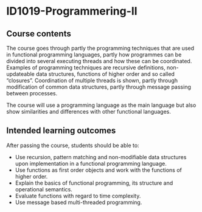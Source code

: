 # ID1019-Programmering-II
## Course contents
The course goes through partly the programming techniques that are used in functional programming languages, partly how programmes can be divided into several executing threads and how these can be coordinated. Examples of programming techniques are recursive definitions, non-updateable data structures, functions of higher order and so called “closures”. Coordination of multiple threads is shown, partly through modification of common data structures, partly through message passing between processes.

The course will use a programming language as the main language but also show similarities and differences with other functional languages.

## Intended learning outcomes

After passing the course, students should be able to:

* Use recursion, pattern matching and non-modifiable data structures upon implementation in a functional programming language.
* Use functions as first order objects and work with the functions of higher order.
* Explain the basics of functional programming, its structure and operational semantics.
* Evaluate functions with regard to time complexity.
* Use message based multi-threaded programming. 
